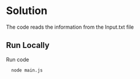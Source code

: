 
# Solution

The code reads the information from the Input.txt file

## Run Locally

Run code

```bash
  node main.js
```